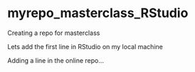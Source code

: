 # myrepo_masterclass_RStudio
Creating a repo for masterclass


Lets add the first line in RStudio on my local machine


Adding a line in the online repo...
